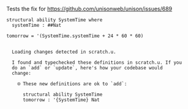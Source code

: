 Tests the fix for https://github.com/unisonweb/unison/issues/689

``` unison
structural ability SystemTime where
  systemTime : ##Nat

tomorrow = '(SystemTime.systemTime + 24 * 60 * 60)
```

``` ucm

  Loading changes detected in scratch.u.

  I found and typechecked these definitions in scratch.u. If you
  do an `add` or `update`, here's how your codebase would
  change:
  
    ⍟ These new definitions are ok to `add`:
    
      structural ability SystemTime
      tomorrow : '{SystemTime} Nat

```
